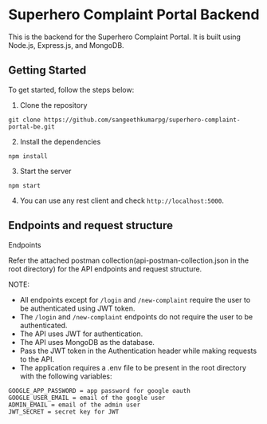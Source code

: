 # Superhero Complaint Portal Backend

This is the backend for the Superhero Complaint Portal. It is built using Node.js, Express.js, and MongoDB.

## Getting Started

To get started, follow the steps below:

1. Clone the repository

```
git clone https://github.com/sangeethkumarpg/superhero-complaint-portal-be.git
```

2. Install the dependencies

```
npm install
```

3. Start the server

```
npm start
```

4. You can use any rest client and check `http://localhost:5000`.

## Endpoints and request structure

Endpoints

Refer the attached postman collection(api-postman-collection.json in the root directory) for the API endpoints and request structure.

NOTE:
- All endpoints except for `/login` and `/new-complaint` require the user to be authenticated using JWT token.
- The `/login` and `/new-complaint` endpoints do not require the user to be authenticated.
- The API uses JWT for authentication.
- The API uses MongoDB as the database.
- Pass the JWT token in the Authentication header while making requests to the API.
- The application requires a .env file to be present in the root directory with the following variables:

```DATABASE = mongodb url
GOOGLE_APP_PASSWORD = app password for google oauth
GOOGLE_USER_EMAIL = email of the google user
ADMIN_EMAIL = email of the admin user
JWT_SECRET = secret key for JWT
```